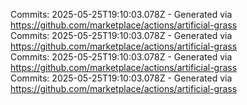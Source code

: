 Commits: 2025-05-25T19:10:03.078Z - Generated via https://github.com/marketplace/actions/artificial-grass
<br>
Commits: 2025-05-25T19:10:03.078Z - Generated via https://github.com/marketplace/actions/artificial-grass
<br>
Commits: 2025-05-25T19:10:03.078Z - Generated via https://github.com/marketplace/actions/artificial-grass
<br>
Commits: 2025-05-25T19:10:03.078Z - Generated via https://github.com/marketplace/actions/artificial-grass
<br>
